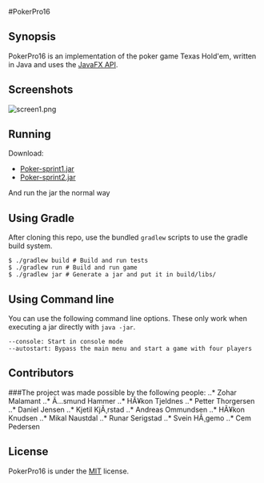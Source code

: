 #PokerPro16

## Synopsis

PokerPro16 is an implementation of the poker game Texas Hold'em, written in Java and uses the [JavaFX API](http://docs.oracle.com/javase/8/javafx/api/toc.htm).

## Screenshots
![screen1.png](https://bitbucket.org/repo/gqBGk8/images/2048584988-screen1.png)

## Running

Download:
* [Poker-sprint1.jar](https://bitbucket.org/tha056/inf112v16-g2/downloads/Poker-sprint1.jar)
* [Poker-sprint2.jar](nullpointerexception)

And run the jar the normal way

## Using Gradle

After cloning this repo, use the bundled `gradlew` scripts to use the gradle build system.

    $ ./gradlew build # Build and run tests
	$ ./gradlew run # Build and run game
	$ ./gradlew jar # Generate a jar and put it in build/libs/

## Using Command line

You can use the following command line options. These only work when executing a jar directly with `java -jar`.

    --console: Start in console mode
	--autostart: Bypass the main menu and start a game with four players

## Contributors

###The project was made possible by the following people:
..* Zohar Malamant
..* Ã…smund Hammer
..* HÃ¥kon Tjeldnes
..* Petter Thorgersen
..* Daniel Jensen
..* Kjetil KjÃ¸rstad
..* Andreas Ommundsen
..* HÃ¥kon Knudsen
..* Mikal Naustdal
..* Runar Serigstad
..* Svein HÃ¸gemo
..* Cem Pedersen

## License

PokerPro16 is under the [MIT](https://opensource.org/licenses/MIT) license.